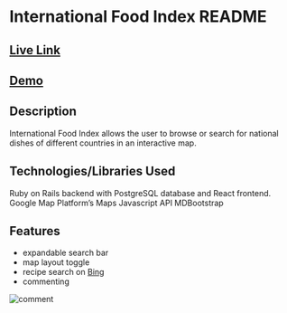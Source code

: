 # International Food Index README

## [Live Link](https://international-food-index.herokuapp.com/)
## [Demo](https://youtu.be/fl_Fvsd9JyY)

## Description
International Food Index allows the user to browse or search for national dishes of different countries in an interactive map.

## Technologies/Libraries Used
Ruby on Rails backend with PostgreSQL database and React frontend.
Google Map Platform’s Maps Javascript API
MDBootstrap

## Features
 - expandable search bar
 - map layout toggle
 - recipe search on [Bing](https://www.bing.com/)
 - commenting
 <img src="https://gph.is/g/apVg3p6" alt="comment"/> 
